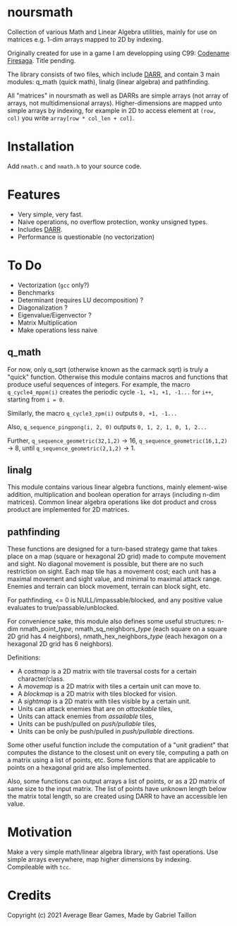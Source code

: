 # noursmath

Collection of various Math and Linear Algebra utilities, mainly for use on matrices e.g. 1-dim arrays mapped to 2D by indexing. 

Originally created for use in a game I am developping using C99: [Codename Firesaga](https://gitlab.com/Gabinou/firesagamaker). Title pending. 

The library consists of two files, which include [DARR](https://gitlab.com/Gabinou/darr), and contain 3 main modules: q_math (quick math), linalg (linear algebra) and pathfinding.

All "matrices" in noursmath as well as DARRs are simple arrays (not array of arrays, not multidimensional arrays).
Higher-dimensions are mapped unto simple arrays by indexing, for example in 2D to access element at ```(row, col)``` you write ```array[row * col_len + col]```.

# Installation
Add ```nmath.c``` and ```nmath.h``` to your source code.

# Features
- Very simple, very fast.
- Naive operations, no overflow protection, wonky unsigned types.
- Includes [DARR](https://gitlab.com/Gabinou/darr).
- Performance is questionable (no vectorization)

# To Do
- Vectorization (```gcc``` only?)
- Benchmarks
- Determinant (requires LU decomposition) ?
- Diagonalization ?
- Eigenvalue/Eigenvector ?
- Matrix Multiplication
- Make operations less naive

## q_math
    
For now, only q_sqrt (otherwise known as the carmack sqrt) is truly a "quick" function.
Otherwise this module contains macros and functions that produce useful sequences of integers.
For example, the macro ```q_cycle4_mppm(i)``` creates the periodic cycle ```-1, +1, +1, -1...``` for ```i++```, starting from ```i = 0```.

Similarly, the macro ```q_cycle3_zpm(i)``` outputs ```0, +1, -1...```

Also, ```q_sequence_pingpong(i, 2, 0)``` outputs ```0, 1, 2, 1, 0, 1, 2...```

Further, ```q_sequence_geometric(32,1,2)``` -> 16, ```q_sequence_geometric(16,1,2)``` -> 8, until ```q_sequence_geometric(2,1,2)``` -> 1.

## linalg

This module contains various linear algebra functions, mainly element-wise addition, multiplication and boolean operation for arrays (including n-dim matrices).
Common linear algebra operations like dot product and cross product are implemented for 2D matrices.

## pathfinding

These functions are designed for a turn-based strategy game that takes place on a map (square or hexagonal 2D grid) made to compute movement and sight. 
No diagonal movement is possible, but there are no such restriction on sight.
Each map tile has a movement cost; each unit has a maximal movement and sight value, and minimal to maximal attack range.
Enemies and terrain can block movement, terrain can block sight, etc.

For pathfinding, <= 0 is NULL/impassable/blocked, and any positive value evaluates to true/passable/unblocked. 

For convenience sake, this module also defines some useful structures: n-dim nmath_point_*type*, nmath_sq_neighbors_*type* (each square on a square 2D grid has 4 neighbors), nmath_hex_neighbors_*type* (each hexagon on a hexagonal 2D grid has 6 neighbors).

Definitions:
- A *costmap* is a 2D matrix with tile traversal costs for a certain character/class.
- A *movemap* is a 2D matrix with tiles a certain unit can move to.
- A *blockmap* is a 2D matrix with tiles blocked for vision.
- A *sightmap* is a 2D matrix with tiles visible by a certain unit.
- Units can attack enemies that are on *attackable* tiles,
- Units can attack enemies from *assailable* tiles,
- Units can be push/pulled on *push/pullable* tiles,
- Units can be only be push/pulled in *push/pullable* directions.
<!-- a traversable tile is traversable WHETHER IT IS IN OUR MOVEMENT RANGE OR NOT. a MOVABLE tile is DIFFERENT than a TRAVERSIBLE tile. -->
<!-- although... movable implies that THE TILE MOVES. not the player! -> reachable tiles -->

Some other useful function include the computation of a "unit gradient" that computes the distance to the closest unit on every tile, computing a path on a matrix using a list of points, etc.
Some functions that are applicable to points on a hexagonal grid are also implemented.

Also, some functions can output arrays a list of points, or as a 2D matrix of same size to the input matrix.
The list of points have unknown length below the matrix total length, so are created using DARR to have an accessible len value.

# Motivation
Make a very simple math/linear algebra library, with fast operations. 
Use simple arrays everywhere, map higher dimensions by indexing.  
Compileable with ```tcc```.

# Credits
Copyright (c) 2021 Average Bear Games, Made by Gabriel Taillon
